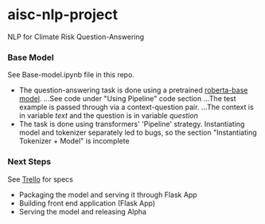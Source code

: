 # aisc-nlp-project
NLP for Climate Risk Question-Answering

### Base Model
See Base-model.ipynb file in this repo.
* The question-answering task is done using a pretrained [roberta-base model](https://huggingface.co/deepset/roberta-base-squad2). 
...See code under "Using Pipeline" code section
...The test example is passed through via a context-question pair. 
...The context is in variable *text* and the question is in variable *question*
* The task is done using transformers' 'Pipeline' strategy. Instantiating model and tokenizer separately led to bugs, so the section "Instantiating Tokenizer + Model" is incomplete

### Next Steps 
See [Trello](https://trello.com/b/WGPdUp7m/aisc-nlp-project) for specs
* Packaging the model and serving it through Flask App
* Building front end application (Flask App)
* Serving the model and releasing Alpha

